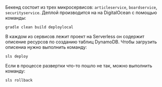 Бекенд состоит из трех микросервисов: `articleservice`, `boardservice`, `securityservice`.
Деплой производится на на DigitalOcean с помощью команды:

```
gradle clean build deploylocal
```

В каждом из сервисов лежит проект на Serverless он содержит описение ресурсов по
созданию таблиц DynamoDB. Чтобы загрузить описениа нужно выполнить команду:

```
sls deploy
```

Если в процессе развертки что-то пошло не так, можно выполнить команду:

```
sls rollback
``` 

